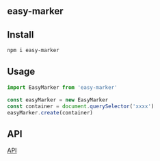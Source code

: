 easy-marker
---

## Install 
```bash
npm i easy-marker
```

## Usage

```js
import EasyMarker from 'easy-marker'

const easyMarker = new EasyMarker
const container = document.querySelector('xxxx')
easyMarker.create(container)
```
## API
[API](./api.md)